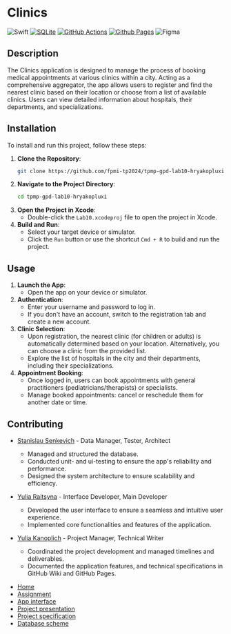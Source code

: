 # Сlinics
![Swift](https://img.shields.io/badge/Swift-FA7343?style=for-the-badge&logo=swift&logoColor=white)
[![SQLite](https://img.shields.io/badge/sqlite-%2307405e.svg?style=for-the-badge&logo=sqlite&logoColor=white)](https://github.com/fpmi-tp2024/tpmp-gpd-lab5-hryakopluxi/tree/main/db)
[![GitHub Actions](https://img.shields.io/badge/github%20actions-%232671E5.svg?style=for-the-badge&logo=githubactions&logoColor=white)](https://github.com/fpmi-tp2024/tpmp-gpd-lab5-hryakopluxi/actions)
[![Github Pages](https://img.shields.io/badge/github%20pages-121013?style=for-the-badge&logo=github&logoColor=white)](https://fpmi-tp2024.github.io/tpmp-gpd-lab10-hryakopluxi/)
![Figma](https://img.shields.io/badge/Figma-F24E1E?style=for-the-badge&logo=figma&logoColor=white)

## Description
The Clinics application is designed to manage the process of booking medical appointments at various clinics within a city. Acting as a comprehensive aggregator, the app allows users to register and find the nearest clinic based on their location or choose from a list of available clinics. Users can view detailed information about hospitals, their departments, and specializations.

## Installation
To install and run this project, follow these steps:
1. **Clone the Repository**:
   ```bash
   git clone https://github.com/fpmi-tp2024/tpmp-gpd-lab10-hryakopluxi
   ```
2. **Navigate to the Project Directory**:
   ```bash
   cd tpmp-gpd-lab10-hryakopluxi
   ```
3. **Open the Project in Xcode**:
   - Double-click the `Lab10.xcodeproj` file to open the project in Xcode.
4. **Build and Run**:
   - Select your target device or simulator.
   - Click the `Run` button or use the shortcut `Cmd + R` to build and run the project.

## Usage
1. **Launch the App**:
   - Open the app on your device or simulator.
2. **Authentication**:
   - Enter your username and password to log in.
   - If you don't have an account, switch to the registration tab and create a new account.
3. **Clinic Selection**:
   - Upon registration, the nearest clinic (for children or adults) is automatically determined based on your location. Alternatively, you can choose a clinic from the provided list.
   - Explore the list of hospitals in the city and their departments, including their specializations.
4. **Appointment Booking**:
   - Once logged in, users can book appointments with general practitioners (pediatricians/therapists) or specialists.
   - Manage booked appointments: cancel or reschedule them for another date or time.

## Contributing

* [Stanislau Senkevich](https://github.com/Stanislau-Senkevich) - Data Manager, Tester, Architect
  - Managed and structured the database.
  - Conducted unit- and ui-testing to ensure the app's reliability and performance.
  - Designed the system architecture to ensure scalability and efficiency.

* [Yulia Raitsyna](https://github.com/yuliaraitsyna) - Interface Developer, Main Developer
  - Developed the user interface to ensure a seamless and intuitive user experience.
  - Implemented core functionalities and features of the application.

* [Yulia Kanoplich](https://github.com/Juliet165) - Project Manager, Technical Writer
  - Coordinated the project development and managed timelines and deliverables.
  - Documented the application features, and technical specifications in GitHub Wiki and GitHub Pages.

<link rel="stylesheet" href="/assets/css/style.scss">

<div class="sidebar">
    <ul>
        <li><a href="https://fpmi-tp2024.github.io/tpmp-gpd-lab10-hryakopluxi/index.html">Home</a></li>
        <li><a href="https://fpmi-tp2024.github.io/tpmp-gpd-lab10-hryakopluxi/assignment.html">Assignment</a></li>
        <li><a href="https://fpmi-tp2024.github.io/tpmp-gpd-lab10-hryakopluxi/interface.html">App interface</a></li>
        <li><a href="https://fpmi-tp2024.github.io/tpmp-gpd-lab10-hryakopluxi/presentation.html">Project presentation</a></li>
        <li><a href="https://fpmi-tp2024.github.io/tpmp-gpd-lab10-hryakopluxi/specification.html">Project specification</a></li>
        <li><a href="https://fpmi-tp2024.github.io/tpmp-gpd-lab10-hryakopluxi/database.html">Database scheme</a></li>
    </ul>
</div>

